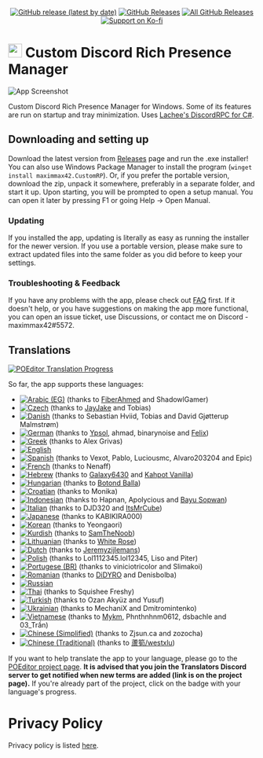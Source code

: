<p align=center>
  <a href="https://github.com/maximmax42/Discord-CustomRP/releases/latest"><img alt="GitHub release (latest by date)" src="https://img.shields.io/github/v/tag/maximmax42/Discord-CustomRP?color=19e2e2&label=latest&logo=github"></a>
  <a href="https://github.com/maximmax42/Discord-CustomRP/releases/latest"><img alt="GitHub Releases" src="https://img.shields.io/github/downloads/maximmax42/Discord-CustomRP/latest/total?color=19e2e2&label=downloads&logo=github"></a>
  <a href="https://github.com/maximmax42/Discord-CustomRP/releases"><img alt="All GitHub Releases" src="https://img.shields.io/github/downloads/maximmax42/Discord-CustomRP/total?color=19e2e2&label=total%20downloads&logo=github"></a>
  <br>
  <a href="https://ko-fi.com/maximmax42"><img alt="Support on Ko-fi" src="https://img.shields.io/badge/support%20on-ko--fi-19e2e2?logo=ko-fi"></a>
</p>

# <img src=https://www.customrp.xyz/assets/logo.png style="height:1em;"/> Custom Discord Rich Presence Manager
![App Screenshot](https://www.customrp.xyz/assets/screenshot.png)

Custom Discord Rich Presence Manager for Windows. Some of its features are run on startup and tray minimization. Uses [Lachee's DiscordRPC for C#](https://github.com/Lachee/discord-rpc-csharp).

## Downloading and setting up
Download the latest version from [Releases](https://github.com/maximmax42/Discord-CustomRP/releases) page and run the .exe installer! You can also use Windows Package Manager to install the program (`winget install maximmax42.CustomRP`). Or, if you prefer the portable version, download the zip, unpack it somewhere, preferably in a separate folder, and start it up. Upon starting, you will be prompted to open a setup manual. You can open it later by pressing F1 or going Help -> Open Manual.
### Updating
If you installed the app, updating is literally as easy as running the installer for the newer version. If you use a portable version, please make sure to extract updated files into the same folder as you did before to keep your settings.
### Troubleshooting & Feedback
If you have any problems with the app, please check out [FAQ](https://github.com/maximmax42/Discord-CustomRP/wiki/FAQ) first. If it doesn't help, or you have suggestions on making the app more functional, you can open an issue ticket, use Discussions, or contact me on Discord - maximmax42#5572.

## Translations

<a href="https://poeditor.com/join/project?hash=2jq0i7ANr1"><img alt="POEditor Translation Progress" src="https://img.shields.io/endpoint?url=https%3A%2F%2Fwww.customrp.xyz%2Fpoeditor%2Fall.json"></a>

So far, the app supports these languages:
* <a href="https://poeditor.com/projects/po_edit?id_language=233&per_page=100&id=409229"><img alt="Arabic (EG)" src="https://img.shields.io/endpoint?url=https%3A%2F%2Fwww.customrp.xyz%2Fpoeditor%2Far-eg.json"></a> (thanks to [FiberAhmed](https://github.com/FiberAhmed) and ShadowlGamer)
* <a href="https://poeditor.com/projects/po_edit?id_language=38&per_page=100&id=409229"><img alt="Czech" src="https://img.shields.io/endpoint?url=https%3A%2F%2Fwww.customrp.xyz%2Fpoeditor%2Fcs.json"></a> (thanks to [JayJake](https://jayjake.eu/) and Tobias)
* <a href="https://poeditor.com/projects/po_edit?id_language=39&per_page=100&id=409229"><img alt="Danish" src="https://img.shields.io/endpoint?url=https%3A%2F%2Fwww.customrp.xyz%2Fpoeditor%2Fda.json"></a> (thanks to Sebastian Hviid, Tobias and David Gjøtterup Malmstrøm)
* <a href="https://poeditor.com/projects/po_edit?id_language=55&per_page=100&id=409229"><img alt="German" src="https://img.shields.io/endpoint?url=https%3A%2F%2Fwww.customrp.xyz%2Fpoeditor%2Fde.json"></a> (thanks to [Ypsol](https://www.youtube.com/channel/UCxGqMDnXnEyVt4yugLeBpgA), ahmad, binarynoise and [Felix](https://github.com/fbrettnich))
* <a href="https://poeditor.com/projects/po_edit?id_language=56&per_page=100&id=409229"><img alt="Greek" src="https://img.shields.io/endpoint?url=https%3A%2F%2Fwww.customrp.xyz%2Fpoeditor%2Fel.json"></a> (thanks to Alex Grivas)
* <a href="https://poeditor.com/projects/po_edit?id_language=43&per_page=100&id=409229"><img alt="English" src="https://img.shields.io/endpoint?url=https%3A%2F%2Fwww.customrp.xyz%2Fpoeditor%2Fen.json"></a>
* <a href="https://poeditor.com/projects/po_edit?id_language=152&per_page=100&id=409229"><img alt="Spanish" src="https://img.shields.io/endpoint?url=https%3A%2F%2Fwww.customrp.xyz%2Fpoeditor%2Fes.json"></a> (thanks to Vexot, Pablo, Luciousmc, Alvaro203204 and Epic)
* <a href="https://poeditor.com/projects/po_edit?id_language=50&per_page=100&id=409229"><img alt="French" src="https://img.shields.io/endpoint?url=https%3A%2F%2Fwww.customrp.xyz%2Fpoeditor%2Ffr.json"></a> (thanks to Nenaff)
* <a href="https://poeditor.com/projects/po_edit?id_language=61&per_page=100&id=409229"><img alt="Hebrew" src="https://img.shields.io/endpoint?url=https%3A%2F%2Fwww.customrp.xyz%2Fpoeditor%2Fhe.json"></a> (thanks to [Galaxy6430](https://www.youtube.com/channel/UC_cnrLEXfwsZoQxEsM95HXg) and [Kahpot Vanilla](https://linktr.ee/KahpotVanilla))
* <a href="https://poeditor.com/projects/po_edit?id_language=65&per_page=100&id=409229"><img alt="Hungarian" src="https://img.shields.io/endpoint?url=https%3A%2F%2Fwww.customrp.xyz%2Fpoeditor%2Fhu.json"></a> (thanks to [Botond Balla](https://github.com/BallaBotond))
* <a href="https://poeditor.com/projects/po_edit?id_language=37&per_page=100&id=409229"><img alt="Croatian" src="https://img.shields.io/endpoint?url=https%3A%2F%2Fwww.customrp.xyz%2Fpoeditor%2Fhr.json"></a> (thanks to Monika)
* <a href="https://poeditor.com/projects/po_edit?id_language=69&per_page=100&id=409229"><img alt="Indonesian" src="https://img.shields.io/endpoint?url=https%3A%2F%2Fwww.customrp.xyz%2Fpoeditor%2Fid.json"></a> (thanks to Hapnan, Apolycious and [Bayu Sopwan](https://bayusopwan.github.io))
* <a href="https://poeditor.com/projects/po_edit?id_language=75&per_page=100&id=409229"><img alt="Italian" src="https://img.shields.io/endpoint?url=https%3A%2F%2Fwww.customrp.xyz%2Fpoeditor%2Fit.json"></a> (thanks to DJD320 and [ItsMrCube](https://mrcube.live/))
* <a href="https://poeditor.com/projects/po_edit?id_language=76&per_page=100&id=409229"><img alt="Japanese" src="https://img.shields.io/endpoint?url=https%3A%2F%2Fwww.customrp.xyz%2Fpoeditor%2Fja.json"></a> (thanks to KABIKIRA000)
* <a href="https://poeditor.com/projects/po_edit?id_language=88&per_page=100&id=409229"><img alt="Korean" src="https://img.shields.io/endpoint?url=https%3A%2F%2Fwww.customrp.xyz%2Fpoeditor%2Fko.json"></a> (thanks to Yeongaori)
* <a href="https://poeditor.com/projects/po_edit?id_language=90&per_page=100&id=409229"><img alt="Kurdish" src="https://img.shields.io/endpoint?url=https%3A%2F%2Fwww.customrp.xyz%2Fpoeditor%2Fku.json"></a> (thanks to [SamTheNoob](https://linktr.ee/stn69))
* <a href="https://poeditor.com/projects/po_edit?id_language=96&per_page=100&id=409229"><img alt="Lithuanian" src="https://img.shields.io/endpoint?url=https%3A%2F%2Fwww.customrp.xyz%2Fpoeditor%2Flt.json"></a> (thanks to [White Rose](https://www.twitch.tv/psychonaut303))
* <a href="https://poeditor.com/projects/po_edit?id_language=41&per_page=100&id=409229"><img alt="Dutch" src="https://img.shields.io/endpoint?url=https%3A%2F%2Fwww.customrp.xyz%2Fpoeditor%2Fnl.json"></a> (thanks to [Jeremyzijlemans](https://sionhub.co.uk/))
* <a href="https://poeditor.com/projects/po_edit?id_language=127&per_page=100&id=409229"><img alt="Polish" src="https://img.shields.io/endpoint?url=https%3A%2F%2Fwww.customrp.xyz%2Fpoeditor%2Fpl.json"></a> (thanks to Lol1112345.lol12345, Liso and Piter)
* <a href="https://poeditor.com/projects/po_edit?id_language=190&per_page=100&id=409229"><img alt="Portugese (BR)" src="https://img.shields.io/endpoint?url=https%3A%2F%2Fwww.customrp.xyz%2Fpoeditor%2Fpt-br.json"></a> (thanks to viniciotricolor and Slimakoi)
* <a href="https://poeditor.com/projects/po_edit?id_language=131&per_page=100&id=409229"><img alt="Romanian" src="https://img.shields.io/endpoint?url=https%3A%2F%2Fwww.customrp.xyz%2Fpoeditor%2Fro.json"></a> (thanks to [DiDYRO](https://www.youtube.com/channel/UCjij9nYlEyPl5aVYnJkvx2w) and Denisbolba)
* <a href="https://poeditor.com/projects/po_edit?id_language=134&per_page=100&id=409229"><img alt="Russian" src="https://img.shields.io/endpoint?url=https%3A%2F%2Fwww.customrp.xyz%2Fpoeditor%2Fru.json"></a>
* <a href="https://poeditor.com/projects/po_edit?id_language=163&per_page=100&id=409229"><img alt="Thai" src="https://img.shields.io/endpoint?url=https%3A%2F%2Fwww.customrp.xyz%2Fpoeditor%2Fth.json"></a> (thanks to Squishee Freshy)
* <a href="https://poeditor.com/projects/po_edit?id_language=169&per_page=100&id=409229"><img alt="Turkish" src="https://img.shields.io/endpoint?url=https%3A%2F%2Fwww.customrp.xyz%2Fpoeditor%2Ftr.json"></a> (thanks to Ozan Akyüz and Yusuf)
* <a href="https://poeditor.com/projects/po_edit?id_language=173&per_page=100&id=409229"><img alt="Ukrainian" src="https://img.shields.io/endpoint?url=https%3A%2F%2Fwww.customrp.xyz%2Fpoeditor%2Fuk.json"></a> (thanks to MechaniX and Dmitromintenko)
* <a href="https://poeditor.com/projects/po_edit?id_language=177&per_page=100&id=409229"><img alt="Vietnamese" src="https://img.shields.io/endpoint?url=https%3A%2F%2Fwww.customrp.xyz%2Fpoeditor%2Fvi.json"></a> (thanks to [Mykm](https://github.com/yumiruuwu), Phnthnhnm0612, dsbachle and 03_Trần)
* <a href="https://poeditor.com/projects/po_edit?id_language=274&per_page=100&id=409229"><img alt="Chinese (Simplified)" src="https://img.shields.io/endpoint?url=https%3A%2F%2Fwww.customrp.xyz%2Fpoeditor%2Fzh-Hans.json"></a> (thanks to Zjsun.ca and zozocha)
* <a href="https://poeditor.com/projects/po_edit?id_language=275&per_page=100&id=409229"><img alt="Chinese (Traditional)" src="https://img.shields.io/endpoint?url=https%3A%2F%2Fwww.customrp.xyz%2Fpoeditor%2Fzh-Hant.json"></a> (thanks to [蘆筍/westxlu](https://linktr.ee/westxlu))

If you want to help translate the app to your language, please go to the [POEditor project page](https://poeditor.com/join/project?hash=2jq0i7ANr1). **It is advised that you join the Translators Discord server to get notified when new terms are added (link is on the project page).** If you're already part of the project, click on the badge with your language's progress.

# Privacy Policy
Privacy policy is listed [here](https://github.com/maximmax42/Discord-CustomRP/blob/master/PRIVACY.md).
